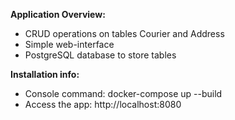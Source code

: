 **Application Overview:**<br>
 
- CRUD operations on tables Courier and Address
- Simple web-interface
- PostgreSQL database to store tables

**Installation info:**<br>
- Console command: docker-compose up --build <br>
- Access the app: http://localhost:8080